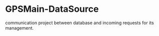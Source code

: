 # GPSMain-DataSource
communication project between database and incoming requests for its management.
